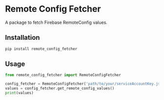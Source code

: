 # Remote Config Fetcher

A package to fetch Firebase RemoteConfig values.

## Installation

```bash
pip install remote_config_fetcher
```

## Usage

```python
from remote_config_fetcher import RemoteConfigFetcher

config_fetcher = RemoteConfigFetcher('path/to/your/serviceAccountKey.json')
values = config_fetcher.get_remote_config_values()
print(values)
```

